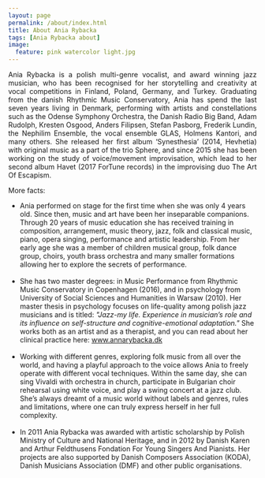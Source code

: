 ```yaml
---
layout: page
permalink: /about/index.html
title: About Ania Rybacka
tags: [Ania Rybacka about]
image:
  feature: pink watercolor light.jpg
---
```

<p align="justify">Ania Rybacka is a polish multi-genre vocalist, and award winning jazz musician, who has been recognised for her storytelling and creativity at vocal competitions in Finland, Poland, Germany, and Turkey. Graduating from the danish Rhythmic Music Conservatory, Ania has spend the last seven years living in Denmark, performing with artists and constellations such as the Odense Symphony Orchestra, the Danish Radio Big Band, Adam Rudolph, Kresten Osgood, Anders Filipsen, Stefan Pasborg, Frederik Lundin, the Nephilim Ensemble, the vocal ensemble GLAS, Holmens Kantori, and many others. She released her first album ‘Synesthesia’ (2014, Hevhetia) with original music as a part of the trio Sphere, and since 2015 she has been working on the study of voice/movement improvisation, which lead to her second album Havet (2017 ForTune records) in the improvising duo The Art Of Escapism. 
<br>
<p> More facts:</p>
<ul>
  <li>Ania performed on stage for the first time when she was only 4 years old. Since then, music and art have been her inseparable companions. Through 20 years of music education she has received training in composition, arrangement, music theory, jazz, folk and classical music, piano, opera singing, performance and artistic leadership. From her early age she was a member of children musical group, folk dance group, choirs, youth brass orchestra and many smaller formations allowing her to explore the secrets of performance.
</li>
<br>
 <li>She has two master degrees: in Music Performance from Rhythmic Music Conservatory in Copenhagen (2016), and in psychology from University of Social Sciences and Humanities in Warsaw (2010). Her master thesis in psychology focuses on life-quality among polish jazz musicians and is titled: <i>"Jazz-my life. Experience in musician’s role and its influence on self-structure and cognitive-emotional adaptation."</i> She works both as an artist and as a therapist, and you can read about her clinical practice here: <a href="https://sites.google.com/view/annarybacka/terapi/therapy-for-artists?authuser=0">www.annarybacka.dk</a>
</li>
<br>
 <li>Working with different genres, exploring folk music from all over the world, and having a playful approach to the voice allows Ania to freely operate with different vocal techniques. Within the same day, she can sing Vivaldi with orchestra in church, participate in Bulgarian choir rehearsal using white voice, and play a swing concert at a jazz club. She’s always dreamt of a music world without labels and genres, rules and limitations, where one can truly express herself in her full complexity.
</li>
<br>
 <li>In 2011 Ania Rybacka was awarded with artistic scholarship by Polish Ministry of Culture and National Heritage, and in 2012 by Danish Karen and Arthur Feldthusens Fondation For Young Singers And Pianists. Her projects are also supported by Danish Composers Association (KODA), Danish Musicians Association (DMF) and other public organisations.<br>
</li>
</ul>
